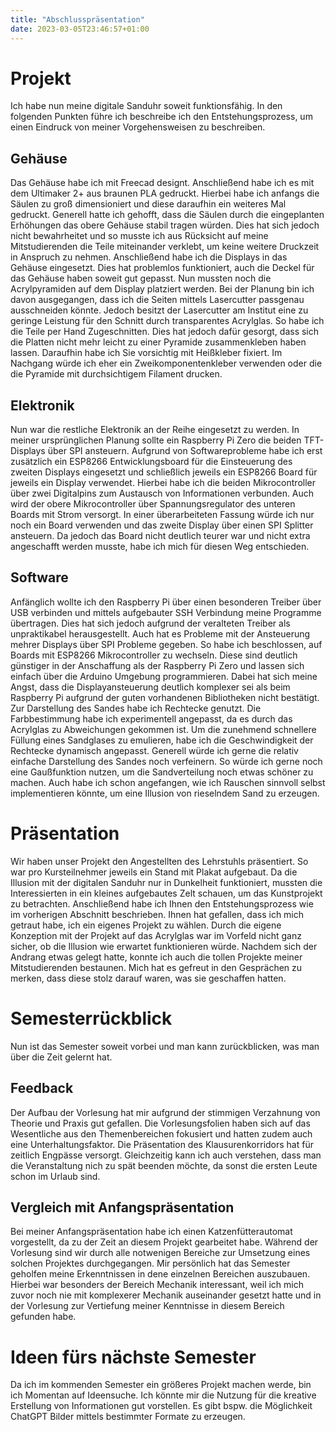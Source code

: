 ```yaml
---
title: "Abschlusspräsentation"
date: 2023-03-05T23:46:57+01:00
---
```


# Projekt
Ich habe nun meine digitale Sanduhr soweit funktionsfähig. In den folgenden Punkten führe ich beschreibe ich den Entstehungsprozess, um einen Eindruck von meiner Vorgehensweisen zu beschreiben. 
## Gehäuse 
Das Gehäuse habe ich mit Freecad designt. Anschließend habe ich es mit dem Ultimaker 2+ aus braunen PLA gedruckt. Hierbei habe ich anfangs die Säulen zu groß dimensioniert und diese daraufhin ein weiteres Mal gedruckt. Generell hatte ich gehofft, dass die Säulen durch die eingeplanten Erhöhungen das obere Gehäuse stabil tragen würden. Dies hat sich jedoch nicht bewahrheitet und so musste ich aus Rücksicht auf meine Mitstudierenden die Teile miteinander verklebt, um keine weitere Druckzeit in Anspruch zu nehmen. Anschließend habe ich die Displays in das Gehäuse eingesetzt. Dies hat problemlos funktioniert, auch die Deckel für das Gehäuse haben soweit gut gepasst. Nun mussten noch die Acrylpyramiden auf dem Display platziert werden. Bei der Planung bin ich davon ausgegangen, dass ich die Seiten mittels Lasercutter passgenau ausschneiden könnte. Jedoch besitzt der Lasercutter am Institut eine zu geringe Leistung für den Schnitt durch transparentes Acrylglas. So habe ich die Teile per Hand Zugeschnitten. Dies hat jedoch dafür gesorgt, dass sich die Platten nicht mehr leicht zu einer Pyramide zusammenkleben haben lassen. Daraufhin habe ich Sie vorsichtig mit Heißkleber fixiert. Im Nachgang würde ich eher ein Zweikomponentenkleber verwenden oder die die Pyramide mit durchsichtigem Filament drucken.
## Elektronik 
Nun war die restliche Elektronik an der Reihe eingesetzt zu werden. In meiner ursprünglichen Planung sollte ein Raspberry Pi Zero die beiden TFT-Displays über SPI ansteuern. Aufgrund von Softwareprobleme habe ich erst zusätzlich ein ESP8266 Entwicklungsboard für die Einsteuerung des zweiten Displays eingesetzt und schließlich jeweils ein ESP8266 Board für jeweils ein Display verwendet. Hierbei habe ich die beiden Mikrocontroller über zwei Digitalpins zum Austausch von Informationen verbunden. Auch wird der obere Mikrocontroller über Spannungsregulator des unteren Boards mit Strom versorgt. In einer überarbeiteten Fassung würde ich nur noch ein Board verwenden und das zweite Display über einen SPI Splitter ansteuern. Da jedoch das Board nicht deutlich teurer war und nicht extra angeschafft werden musste, habe ich mich für diesen Weg entschieden.
## Software
Anfänglich wollte ich den Raspberry Pi über einen besonderen Treiber über USB verbinden und mittels aufgebauter SSH Verbindung meine Programme übertragen. Dies hat sich jedoch aufgrund der veralteten Treiber als unpraktikabel herausgestellt. Auch hat es Probleme mit der Ansteuerung mehrer Displays über SPI Probleme gegeben. So habe ich beschlossen, auf Boards mit ESP8266 Mikrocontroller zu wechseln. Diese sind deutlich günstiger in der Anschaffung als der Raspberry Pi Zero und lassen sich einfach über die Arduino Umgebung programmieren. Dabei hat sich meine Angst, dass die Displayansteuerung deutlich komplexer sei als beim Raspberry Pi aufgrund der guten vorhandenen Bibliotheken nicht bestätigt. Zur Darstellung des Sandes habe ich Rechtecke genutzt. Die Farbbestimmung habe ich experimentell angepasst, da es durch das Acrylglas zu Abweichungen gekommen ist. Um die zunehmend schnellere Füllung eines Sandglases zu emulieren, habe ich die Geschwindigkeit der Rechtecke dynamisch angepasst. Generell würde ich gerne die relativ einfache Darstellung des Sandes noch verfeinern. So würde ich gerne noch eine Gaußfunktion nutzen, um die Sandverteilung noch etwas schöner zu machen. Auch habe ich schon angefangen, wie ich Rauschen sinnvoll selbst implementieren könnte, um eine Illusion von rieselndem Sand zu erzeugen.
# Präsentation
Wir haben unser Projekt den Angestellten des Lehrstuhls präsentiert. So war pro Kursteilnehmer jeweils ein Stand mit Plakat aufgebaut. Da die Illusion mit der digitalen Sanduhr nur in Dunkelheit funktioniert, mussten die Interessierten in ein kleines aufgebautes Zelt schauen, um das Kunstprojekt zu betrachten. Anschließend habe ich Ihnen den Entstehungsprozess wie im vorherigen Abschnitt beschrieben. Ihnen hat gefallen, dass ich mich getraut habe, ich ein eigenes Projekt zu wählen. Durch die eigene Konzeption mit der Projekt auf das Acrylglas war im Vorfeld nicht ganz sicher, ob die Illusion wie erwartet funktionieren würde. Nachdem sich der Andrang etwas gelegt hatte, konnte ich auch die tollen Projekte meiner Mitstudierenden bestaunen. Mich hat es gefreut in den Gesprächen zu merken, dass diese stolz darauf waren, was sie geschaffen hatten.
# Semesterrückblick
Nun ist das Semester soweit vorbei und man kann zurückblicken, was man über die Zeit gelernt hat.
## Feedback
Der Aufbau der Vorlesung hat mir aufgrund der stimmigen Verzahnung von Theorie und Praxis gut gefallen. Die Vorlesungsfolien haben sich auf das Wesentliche aus den Themenbereichen fokusiert und hatten zudem auch eine Unterhaltungsfaktor. Die Präsentation des Klausurenkorridors hat für zeitlich Engpässe versorgt. Gleichzeitig kann ich auch verstehen, dass man die Veranstaltung nich zu spät beenden möchte, da sonst die ersten Leute schon im Urlaub sind. 
## Vergleich mit Anfangspräsentation
Bei meiner Anfangspräsentation habe ich einen Katzenfütterautomat vorgestellt, da zu der Zeit an diesem Projekt gearbeitet habe. Während der Vorlesung sind wir durch alle notwenigen Bereiche zur Umsetzung eines solchen Projektes durchgegangen. Mir persönlich hat das Semester geholfen meine Erkenntnissen in dene einzelnen Bereichen auszubauen. Hierbei war besonders der Bereich Mechanik interessant, weil ich mich  zuvor noch nie mit komplexerer Mechanik auseinander gesetzt hatte und in der Vorlesung zur Vertiefung meiner Kenntnisse in diesem Bereich gefunden habe. 
# Ideen fürs nächste Semester 
Da ich im kommenden Semester ein größeres Projekt machen werde, bin ich Momentan auf Ideensuche. Ich könnte mir die Nutzung für die kreative Erstellung von Informationen gut vorstellen. Es gibt bspw. die Möglichkeit ChatGPT Bilder mittels bestimmter Formate zu erzeugen. 

